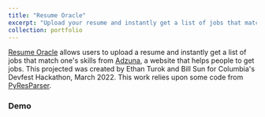 ```yaml
---
title: "Resume Oracle"
excerpt: "Upload your resume and instantly get a list of jobs that match your skills <br/><img src='/images/resume_oracle_homepage_screenshot.png'>"
collection: portfolio
---
```


[Resume Oracle](https://resume-oracle.netlify.app/) allows users to upload a resume and instantly get a list of jobs that match one's skills from [Adzuna](https://www.adzuna.com/), a website that helps people to get jobs. This projected was created by Ethan Turok and Bill Sun for Columbia's Devfest Hackathon, March 2022. This work relies upon some code from [PyResParser](https://github.com/OmkarPathak/pyresparser).

### Demo
